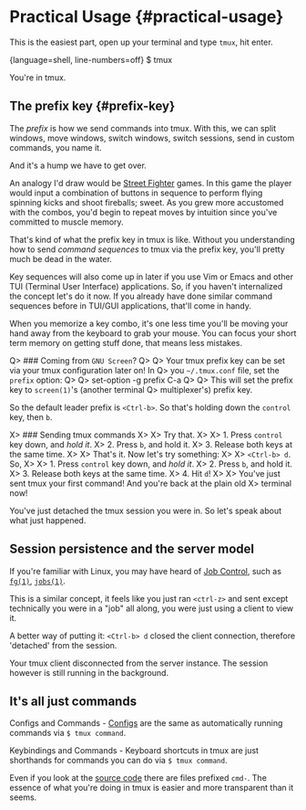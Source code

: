 # Practical Usage {#practical-usage}

This is the easiest part, open up your terminal and type `tmux`, hit enter.

{language=shell, line-numbers=off}
    $ tmux

You're in tmux.

## The prefix key {#prefix-key}

The *prefix* is how we send commands into tmux. With this, we can split windows,
move windows, switch windows, switch sessions, send in custom commands, you name
it.

And it's a hump we have to get over.

An analogy I'd draw would be [Street Fighter](https://en.wikipedia.org/wiki/Street_Fighter)
games. In this game the player would input a combination of buttons in
sequence to perform flying spinning kicks and shoot fireballs; sweet. As you
grew more accustomed with the combos, you'd begin to repeat moves by intuition
since you've committed to muscle memory.

That's kind of what the prefix key in tmux is like. Without you understanding
how to send *command sequences* to tmux via the prefix key, you'll pretty much
be dead in the water.

Key sequences will also come up in later if you use Vim or Emacs and other TUI
(Terminal User Interface) applications. So, if you haven't internalized the
concept let's do it now. If you already have done similar command sequences
before in TUI/GUI applications, that'll come in handy.

When you memorize a key combo, it's one less time you'll be moving your hand
away from the keyboard to grab your mouse. You can focus your short term memory
on getting stuff done, that means less mistakes.

Q> ### Coming from ``GNU Screen``?
Q>
Q> Your tmux prefix key can be set via your tmux configuration later on!  In
Q> you `~/.tmux.conf` file, set the `prefix` option:
Q>
Q>      set-option -g prefix C-a
Q>
Q> This will set the prefix key to `screen(1)`'s (another terminal
Q> multiplexer's) prefix key.

So the default leader prefix is `<Ctrl-b>`. So that's holding down the
`control` key, then `b`.

X> ### Sending tmux commands
X>
X> Try that.
X>
X> 1. Press `control` key down, and *hold it*.
X> 2. Press `b`, and hold it.
X> 3. Release both keys at the same time.
X>
X> That's it. Now let's try something:
X>
X> `<Ctrl-b> d`. So,
X>
X> 1. Press `control` key down, and *hold it*.
X> 2. Press `b`, and hold it.
X> 3. Release both keys at the same time.
X> 4. Hit `d`!
X>
X> You've just sent tmux your first command! And you're back at the plain old
X> terminal now!

You've just detached the tmux session you were in. So let's speak about what
just happened.

## Session persistence and the server model

If you're familiar with Linux, you may have heard of [Job Control](https://en.wikipedia.org/wiki/Job_control_(Unix)),
such as [`fg(1)`](http://pubs.opengroup.org/onlinepubs/9699919799/utilities/fg.html), [`jobs(1)`](http://pubs.opengroup.org/onlinepubs/9699919799/utilities/jobs.html).

This is a similar concept, it feels like you just ran `<ctrl-z>` and sent
except technically you were in a "job" all along, you were just using a client
to view it.

A better way of putting it: `<Ctrl-b> d` closed the client connection, therefore
'detached' from the session.

Your tmux client disconnected from the server instance. The session however is
still running in the background.

## It's all just commands

Configs and Commands - [Configs](#config) are the same as automatically running
commands via `$ tmux command`.

Keybindings and Commands - Keyboard shortcuts in tmux are just shorthands for
commands you can do via `$ tmux command`.

Even if you look at the [source code](#technical-stuff) there are files prefixed
`cmd-`. The essence of what you're doing in tmux is easier and more transparent
than it seems.
